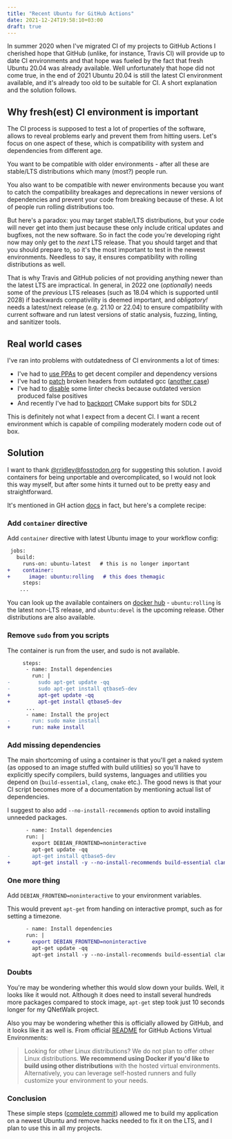 ```yaml
---
title: "Recent Ubuntu for GitHub Actions"
date: 2021-12-24T19:58:10+03:00
draft: true
---
```


In summer 2020 when I've migrated CI of my projects to GitHub Actions
I cherished hope that GitHub (unlike, for instance, Travis CI) will
provide up to date CI environments and that hope was fueled by the
fact that fresh Ubuntu 20.04 was already available. Well unfortunately
that hope did not come true, in the end of 2021 Ubuntu 20.04 is still
the latest CI environment available, and it's already too old to be
suitable for CI. A short explanation and the solution follows.

<!--more-->

## Why fresh(est) CI environment is important

The CI process is supposed to test a lot of properties of the
software, allows to reveal problems early and prevent them from
hitting users. Let's focus on one aspect of these, which is
compatibility with system and dependencies from different age.

You want to be compatible with older environments - after all
these are stable/LTS distributions which many (most?) people run.

You also want to be compatible with newer environments because you
want to catch the compatibility breakages and deprecations in newer
versions of dependencies and prevent your code from breaking because
of these. A lot of people run rolling distributions too.

But here's a paradox: you may target stable/LTS distributions, but
your code will never get into them just because these only include
critical updates and bugfixes, not the new software. So in fact the
code you're developing right now may only get to the *next* LTS
release. That you should target and that you should prepare to, so
it's the most important to test in the newest environments. Needless
to say, it ensures compatibility with rolling distributions as well.

That is why Travis and GitHub policies of not providing anything
newer than the latest LTS are impractical. In general, in 2022 one
(*optionally*) needs some of the *previous* LTS releases (such as
18.04 which is supported until 2028) if backwards compativility is
deemed important, and *obligatory!* needs a latest/next release
(e.g. 21.10 or 22.04) to ensure compatibility with current software
and run latest versions of static analysis, fuzzing, linting, and
sanitizer tools.

## Real world cases

I've ran into problems with outdatedness of CI environments a lot
of times:

- I've had to
  [use PPAs](https://github.com/libSDL2pp/libSDL2pp/blob/a50a6943f445054a7f7fff2f959b734e0aae08d8/.travis.yml#L6-L7)
  to get decent compiler and dependency versions
- I've had to
  [patch](https://github.com/libSDL2pp/libSDL2pp/blob/4fe70e1980e8ece742118739b37a8e8f4f50797e/.travis.yml#L13)
  broken headers from outdated gcc
  ([another case](https://github.com/libSDL2pp/libSDL2pp/blob/86cdcdf5886ff8813c2a4eae065b13f341482d17/.travis.yml#L13))
- I've had to
  [disable](https://github.com/libSDL2pp/libSDL2pp/blob/86cdcdf5886ff8813c2a4eae065b13f341482d17/.travis.yml#L17)
  some linter checks because outdated version produced false positives
- And recently I've had to
  [backport](https://github.com/AMDmi3/qnetwalk/blob/master/.github/workflows/ci.yml#L27-L31)
  CMake support bits for SDL2

This is definitely not what I expect from a decent CI. I want a
recent environment which is capable of compiling moderately modern
code out of box.

## Solution

I want to thank [@rridley@fosstodon.org](https://fosstodon.org/@rridley)
for suggesting this solution. I avoid containers for being unportable
and overcomplicated, so I would not look this way myself, but after some
hints it turned out to be pretty easy and straightforward.

It's mentioned in GH action
[docs](https://docs.github.com/en/actions/learn-github-actions/workflow-syntax-for-github-actions#jobsjob_idcontainer)
in fact, but here's a complete recipe:

### Add `container` directive

Add `container` directive with latest Ubuntu image to your workflow
config:

```patch
 jobs:
   build:
     runs-on: ubuntu-latest   # this is no longer important
+    container:
+      image: ubuntu:rolling   # this does themagic
     steps:
    ...
```
You can look up the available containers on
[docker hub](https://hub.docker.com/_/ubuntu) - `ubuntu:rolling`
is the latest non-LTS release, and `ubuntu:devel` is the upcoming
release. Other distributions are also available.

### Remove `sudo` from you scripts

The container is run from the user, and sudo is not available.

```patch
     steps:
      - name: Install dependencies
        run: |
-         sudo apt-get update -qq
-         sudo apt-get install qtbase5-dev
+         apt-get update -qq
+         apt-get install qtbase5-dev
      ...
      - name: Install the project
-       run: sudo make install
+       run: make install
```

### Add missing dependencies

The main shortcoming of using a container is that you'll get a naked
system (as opposed to an image stuffed with build utilities) so
you'll have to explicitly specify compilers, build systems, languages
and utilities you depend on (`build-essential`, `clang`, `cmake`
etc.). The good news is that your CI script becomes more of a
documentation by mentioning actual list of dependencies.

  I suggest to also add `--no-install-recommends` option to avoid
  installing unneeded packages.

  ```patch
        - name: Install dependencies
        run: |
          export DEBIAN_FRONTEND=noninteractive
          apt-get update -qq
  -       apt-get install qtbase5-dev
  +       apt-get install -y --no-install-recommends build-essential clang cmake qtbase5-dev
  ```

### One more thing

Add `DEBIAN_FRONTEND=noninteractive` to your environment variables.

This would prevent `apt-get` from handing on interactive prompt, such
as for setting a timezone.

```patch
      - name: Install dependencies
      run: |
+       export DEBIAN_FRONTEND=noninteractive
        apt-get update -qq
        apt-get install -y --no-install-recommends build-essential clang cmake qtbase5-dev
```

### Doubts

You're may be wondering whether this would slow down your builds.
Well, it looks like it would not. Although it does need to install
several hundreds more packages compared to stock image, `apt-get`
step took just 10 seconds longer for my QNetWalk project.

Also you may be wondering whether this is officially allowed by
GitHub, and it looks like it as well is. From official
[README](https://github.com/actions/virtual-environments/) for
GitHub Actions Virtual Environments:

> Looking for other Linux distributions? We do not plan to offer
other Linux distributions. **We recommend using Docker if you'd like
to build using other distributions** with the hosted virtual environments.
Alternatively, you can leverage self-hosted runners and fully
customize your environment to your needs.

### Conclusion 

These simple steps
([complete commit](https://github.com/AMDmi3/qnetwalk/commit/ac20b304e21d851e9cc2f14fd1245087d008487e))
allowed me to build my application on a newest Ubuntu and remove
hacks needed to fix it on the LTS, and I plan to use this in all
my projects.
